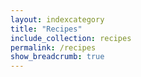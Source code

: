 ```yaml
---
layout: indexcategory
title: "Recipes"
include_collection: recipes
permalink: /recipes
show_breadcrumb: true
---
```

